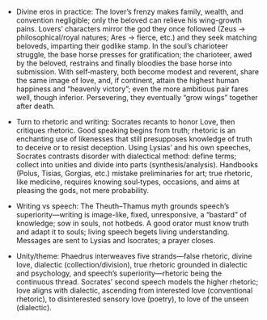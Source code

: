 - Divine eros in practice: The lover’s frenzy makes family, wealth, and convention negligible; only the beloved can relieve his wing-growth pains. Lovers’ characters mirror the god they once followed (Zeus → philosophical/royal natures; Ares → fierce, etc.) and they seek matching beloveds, imparting their godlike stamp. In the soul’s charioteer struggle, the base horse presses for gratification; the charioteer, awed by the beloved, restrains and finally bloodies the base horse into submission. With self‑mastery, both become modest and reverent, share the same image of love, and, if continent, attain the highest human happiness and “heavenly victory”; even the more ambitious pair fares well, though inferior. Persevering, they eventually “grow wings” together after death.

- Turn to rhetoric and writing: Socrates recants to honor Love, then critiques rhetoric. Good speaking begins from truth; rhetoric is an enchanting use of likenesses that still presupposes knowledge of truth to deceive or to resist deception. Using Lysias’ and his own speeches, Socrates contrasts disorder with dialectical method: define terms; collect into unities and divide into parts (synthesis/analysis). Handbooks (Polus, Tisias, Gorgias, etc.) mistake preliminaries for art; true rhetoric, like medicine, requires knowing soul‑types, occasions, and aims at pleasing the gods, not mere probability.

- Writing vs speech: The Theuth–Thamus myth grounds speech’s superiority—writing is image-like, fixed, unresponsive, a “bastard” of knowledge; sow in souls, not hotbeds. A good orator must know truth and adapt it to souls; living speech begets living understanding. Messages are sent to Lysias and Isocrates; a prayer closes.

- Unity/theme: Phaedrus interweaves five strands—false rhetoric, divine love, dialectic (collection/division), true rhetoric grounded in dialectic and psychology, and speech’s superiority—rhetoric being the continuous thread. Socrates’ second speech models the higher rhetoric; love aligns with dialectic, ascending from interested love (conventional rhetoric), to disinterested sensory love (poetry), to love of the unseen (dialectic).